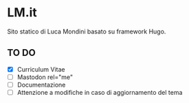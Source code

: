 # LM.it
Sito statico di Luca Mondini basato su framework Hugo.

## TO DO

- [X] Curriculum Vitae
- [ ] Mastodon rel="me"
- [ ] Documentazione
- [ ] Attenzione a modifiche in caso di aggiornamento del tema